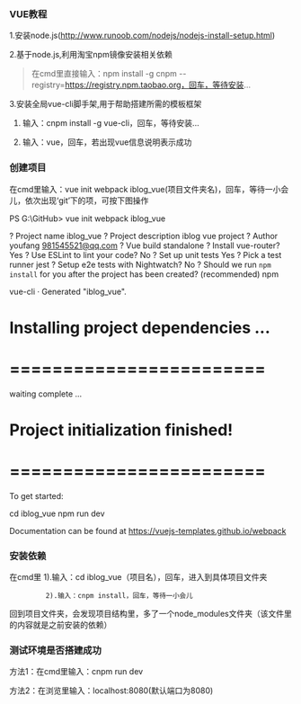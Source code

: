 ### VUE教程

1.安装node.js(http://www.runoob.com/nodejs/nodejs-install-setup.html)

2.基于node.js,利用淘宝npm镜像安装相关依赖

> 在cmd里直接输入：npm install -g cnpm --registry=https://registry.npm.taobao.org，回车，等待安装...

3.安装全局vue-cli脚手架,用于帮助搭建所需的模板框架

1. 输入：cnpm install -g vue-cli，回车，等待安装...

2. 输入：vue，回车，若出现vue信息说明表示成功

### 创建项目

在cmd里输入：vue init webpack iblog_vue(项目文件夹名)，回车，等待一小会儿，依次出现‘git’下的项，可按下图操作

PS G:\GitHub> vue init webpack iblog_vue

? Project name iblog_vue
? Project description iblog vue project
? Author youfang <981545521@qq.com>
? Vue build standalone
? Install vue-router? Yes
? Use ESLint to lint your code? No
? Set up unit tests Yes
? Pick a test runner jest
? Setup e2e tests with Nightwatch? No
? Should we run `npm install` for you after the project has been created? (recommended) npm

   vue-cli · Generated "iblog_vue".


# Installing project dependencies ...
# ========================
waiting complete ...

# Project initialization finished!
# ========================

To get started:

  cd iblog_vue
  npm run dev

Documentation can be found at https://vuejs-templates.github.io/webpack

### 安装依赖

在cmd里  1).输入：cd iblog_vue（项目名），回车，进入到具体项目文件夹

             2).输入：cnpm install，回车，等待一小会儿

回到项目文件夹，会发现项目结构里，多了一个node_modules文件夹（该文件里的内容就是之前安装的依赖）
### 测试环境是否搭建成功

方法1：在cmd里输入：cnpm run dev

方法2：在浏览里输入：localhost:8080(默认端口为8080)
















